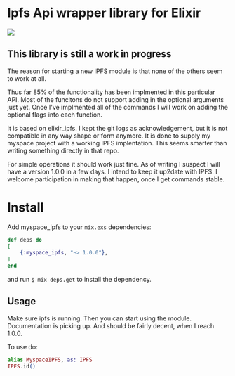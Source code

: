 # Ipfs Api wrapper library for Elixir

![](https://ipfs.io/ipfs/QmQJ68PFMDdAsgCZvA1UVzzn18asVcf7HVvCDgpjiSCAse)


## This library is still a work in progress

The reason for starting a new IPFS module is that none of the others seem to work at all.

Thus far 85% of the functionality has been implmented in this particular API.  Most of the funcitons do not support adding in the optional arguments just yet.  Once I've implmented all of the commands I will work on adding the optional flags into each function. 

It is based on elixir_ipfs. I kept the git logs as acknowledgement, but it is not compatible in any way shape or form anymore. It is done to supply my myspace project with a working IPFS implentation. This seems smarter than writing something directly in that repo.

For simple operations it should work just fine. As of writing I suspect I will have a version 1.0.0 in a few days. I intend to keep it up2date with IPFS. I welcome participation in making that happen, once I get commands stable.

# Install

Add myspace_ipfs to your `mix.exs` dependencies:
```elixir
def deps do
[
    {:myspace_ipfs, "~> 1.0.0"},
]
end
```

and run `$ mix deps.get` to install the dependency.  

## Usage
Make sure ipfs is running. Then you can start using the module. Documentation is picking up. And should be fairly decent, when I reach 1.0.0.

To use do:
```elixir
alias MyspaceIPFS, as: IPFS
IPFS.id()
```
